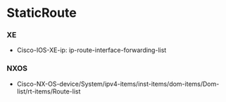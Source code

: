# StaticRoute
### XE
- Cisco-IOS-XE-ip: ip-route-interface-forwarding-list

### NXOS
- Cisco-NX-OS-device/System/ipv4-items/inst-items/dom-items/Dom-list/rt-items/Route-list


